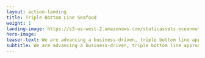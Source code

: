 ```yaml
---
layout: action-landing
title: Triple Bottom Line Seafood
weight: 1
landing-image: https://s3-us-west-2.amazonaws.com/staticassets.oceanoutcomes.org/rollover+images/success-stories-hover.jpg
hero-image:
teaser-text: We are advancing a business-driven, triple bottom line approach to the challenges facing many of the world’s small scale fishers. This approach focuses on harnessing untapped financing and increasing profitability in small scale fishing enterprises to improve livelihoods and ecosystem health; creating a positive feedback loop for people, planet and profit. Through this approach, O2 and local partners create investment portfolios for small-scale fishers to improve their business practices, recapturing value lost through inefficiency, waste or inequity. Better business practices yield increased profits, which are then invested, in part, to improve the fisheries’ environmental and social performance. 
subtitle: We are advancing a business-driven, triple bottom line approach to the challenges facing many of the world’s small scale fishers. This approach focuses on harnessing untapped financing and increasing profitability in small scale fishing enterprises to improve livelihoods and ecosystem health; creating a positive feedback loop for people, planet and profit. Through this approach, O2 and local partners create investment portfolios for small-scale fishers to improve their business practices, recapturing value lost through inefficiency, waste or inequity. Better business practices yield increased profits, which are then invested, in part, to improve the fisheries’ environmental and social performance. 
---
```

